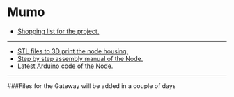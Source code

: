 # Mumo

- [Shopping list for the project.](https://github.com/jokohoko/Mumo/blob/main/Shopping_list.md)
---
- [STL files to 3D print the node housing.](https://github.com/jokohoko/Mumo/tree/main/STL_NODE)
- [Step by step assembly manual of the Node.](https://www.instructables.com/MuMo-Node/)
- [Latest Arduino code of the Node.](https://github.com/jokohoko/Mumo/tree/main/mumoV1)
---

###Files for the Gateway will be added in a couple of days
